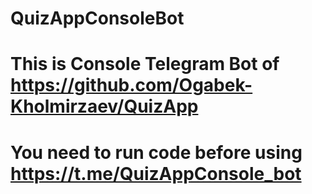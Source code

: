 # QuizAppConsoleBot
# This is Console Telegram Bot of https://github.com/Ogabek-Kholmirzaev/QuizApp
# You need to run code before using https://t.me/QuizAppConsole_bot
